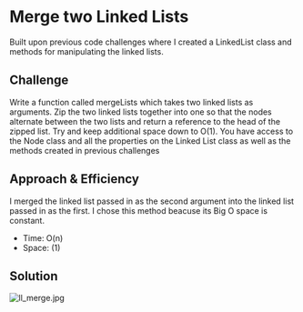 # Merge two Linked Lists
Built upon previous code challenges where I created a LinkedList class and methods for manipulating the linked lists.

## Challenge
Write a function called mergeLists which takes two linked lists as arguments. Zip the two linked lists together into one so that the nodes alternate between the two lists and return a reference to the head of the zipped list. Try and keep additional space down to O(1). You have access to the Node class and all the properties on the Linked List class as well as the methods created in previous challenges

## Approach & Efficiency
I merged the linked list passed in as the second argument into the linked list passed in as the first. I chose this method beacuse its Big O space is constant.
* Time: O(n)
* Space: (1)

## Solution
![ll_merge.jpg](../assets/ll_merge.jpg.jpg)